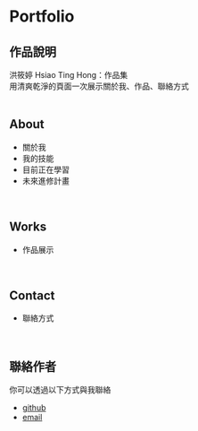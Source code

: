 # Portfolio
## 作品說明
洪筱婷 Hsiao Ting Hong：作品集<br/>
用清爽乾淨的頁面一次展示關於我、作品、聯絡方式<br/>
<br/>

## About
* 關於我
* 我的技能
* 目前正在學習
* 未來進修計畫
<br/>

## Works
* 作品展示
<br/>

## Contact
* 聯絡方式
<br/>

## 聯絡作者
你可以透過以下方式與我聯絡
* [github](https://github.com/HsiaoTingHong)
* [email](hsiaoting1003@gmail.com) 
<br/>


